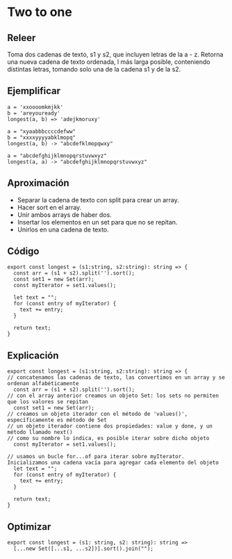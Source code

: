 # Two to one

## Releer

Toma dos cadenas de texto, s1 y s2, que incluyen letras de la a - z. Retorna una nueva cadena de texto ordenada, l más larga posible, conteniendo distintas letras, tomando solo una de la cadena s1 y de la s2.

## Ejemplificar

```
a = 'xxoooomkmjkk'
b = 'areyouready'
longest(a, b) => 'adejkmoruxy'

a = "xyaabbbccccdefww"
b = "xxxxyyyyabklmopq"
longest(a, b) -> "abcdefklmopqwxy"

a = "abcdefghijklmnopqrstuvwxyz"
longest(a, a) -> "abcdefghijklmnopqrstuvwxyz"
```

## Aproximación

- Separar la cadena de texto con split para crear un array.
- Hacer sort en el array.
- Unir ambos arrays de haber dos.
- Insertar los elementos en un set para que no se repitan.
- Unirlos en una cadena de texto.

## Código

```
export const longest = (s1:string, s2:string): string => {
  const arr = (s1 + s2).split('').sort();
  const set1 = new Set(arr);
  const myIterator = set1.values();
  
  let text = "";
  for (const entry of myIterator) {
    text += entry;
  }

  return text;
}
```

## Explicación

```
export const longest = (s1:string, s2:string): string => {
// concatenamos las cadenas de texto, las convertimos en un array y se ordenan alfabéticamente
  const arr = (s1 + s2).split('').sort();
// con el array anterior creamos un objeto Set: los sets no permiten que los valores se repitan
  const set1 = new Set(arr);
// creamos un objeto iterador con el método de 'values()', específicamente es método de Set
// un objeto iterador contiene dos propiedades: value y done, y un método llamado next()
// como su nombre lo indica, es posible iterar sobre dicho objeto
  const myIterator = set1.values();

// usamos un bucle for...of para iterar sobre myIterator. Inicializamos una cadena vacía para agregar cada elemento del objeto
  let text = "";
  for (const entry of myIterator) {
    text += entry;
  }

  return text;
}
```

## Optimizar

```
export const longest = (s1: string, s2: string): string =>
  [...new Set([...s1, ...s2])].sort().join("");
```
